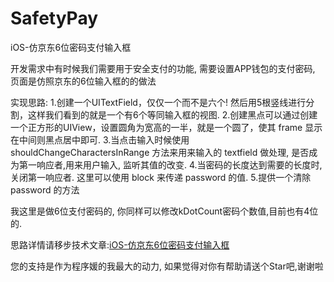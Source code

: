 # SafetyPay
iOS-仿京东6位密码支付输入框

开发需求中有时候我们需要用于安全支付的功能, 需要设置APP钱包的支付密码, 页面是仿照京东的6位输入框的的做法

实现思路:
1.创建一个UITextField，仅仅一个而不是六个! 然后用5根竖线进行分割，这样我们看到的就是一个有6个等同输入框的视图.
2.创建黑点可以通过创建一个正方形的UIView，设置圆角为宽高的一半，就是一个圆了，使其 frame 显示在中间则黑点居中即可.
3.当点击输入时候使用shouldChangeCharactersInRange 方法来用来输入的 textfield 做处理, 是否成为第一响应者,用来用户输入, 监听其值的改变.
4.当密码的长度达到需要的长度时,关闭第一响应者. 这里可以使用 block 来传递 password 的值.
5.提供一个清除 password 的方法


我这里是做6位支付密码的, 你同样可以修改kDotCount密码个数值,目前也有4位的.


思路详情请移步技术文章:[iOS-仿京东6位密码支付输入框](http://www.jianshu.com/p/b3965304cd28)

您的支持是作为程序媛的我最大的动力, 如果觉得对你有帮助请送个Star吧,谢谢啦
